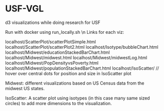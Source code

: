 # USF-VGL
d3 visualizations while doing research for USF

Run with docker using run_locally.sh \n
Links for each viz:

localhost/ScatterPlot/scatterPlotSimple.html 
localhost/ScatterPlot/scatterPlot2.html 
localhost/Isotype/bubbleChart.html 
localhost/Midwest/educationStackedBarChart.html 
localhost/Midwest/midwest.html 
localhost/Midwest/midwestLog.html 
localhost/Midwest/PopDensityvsPoverty.html 
localhost/Midwest/populationStackedBarChart.html 
localhost/IsoScatter/ 
// hover over central dots for position and size in IsoScatter plot

Midwest: different visualizations based on US Census data from the midwest US states.

IsoScatter: A scatter plot using isotypes (in this case many same sized circles) to add more dimensions to the visualization. 
